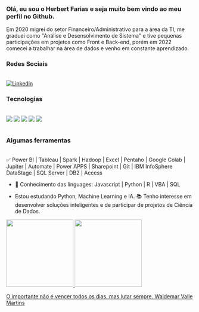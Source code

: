 ### Olá, eu sou o Herbert Farias e seja muito bem vindo ao meu perfil no Github.

Em 2020 migrei do setor Financeiro/Administrativo para a área da TI, me graduei como "Análise e Desensolvimento de Sistema" e tive pequenas participações em projetos como Front e Back-end, porém em 2022 comecei a trabalhar na área de dados e venho em constante aprendizado.

### Redes Sociais

<br/>[![Linkedin](https://img.shields.io/badge/LinkedIn-0077B5?style=for-the-badge&logo=linkedin&logoColor=white)](https://www.linkedin.com/in/herbert-f-silva-33567153/)

### Tecnologias
<div style="display: inline_block"><br/>
  <img align="center" src="https://img.shields.io/badge/HTML5-E34F26?style=for-the-badge&logo=html5&logoColor=white">
  <img align="center" src="https://img.shields.io/badge/CSS3-1572B6?style=for-the-badge&logo=css3&logoColor=white">
  <img align="center" src="https://img.shields.io/badge/JavaScript-F7DF1E?style=for-the-badge&logo=javascript&logoColor=black">
  <img align="center" src="https://img.shields.io/badge/Node.js-43853D?style=for-the-badge&logo=node.js&logoColor=white">
  <img align="center" src="https://img.shields.io/badge/React-20232A?style=for-the-badge&logo=react&logoColor=61DAFB">
</div><br/>

### Algumas ferramentas


<br/>✅ Power BI | Tableau | Spark | Hadoop | Excel | Pentaho | Google Colab | Jupiter | Automate | Power APPS | Sharepoint | Git | IBM InfoSphere DataStage | SQL Server | DB2 | Access 

- 🚀 Conhecimento das linguages: Javascript | Python | R | VBA | SQL

- Estou estudando Python, Machine Learning e IA.
📚 Tenho interesse em desenvolver soluções inteligentes e de participar de projetos de Ciência de Dados.


<div>
<a href="https://github.com/hbtfsilvadata">
<img height="180em" src="https://github-readme-stats.vercel.app/api/top-langs/?hbtfsilvadata&layout=compact&langs_count=7&theme=dracula"/>
<img height="180em" src="https://github-readme-stats.vercel.app/api?hbtfsilvadata&show_icons=true&theme=dracula&include_all_commits=true&count_private=true"/>
</div>


O importante não é vencer todos os dias, mas lutar sempre.
Waldemar Valle Martins 



<!---
hbtfsilvadata/hbtfsilvadata is a ✨ special ✨ repository because its `README.md` (this file) appears on your GitHub profile.
You can click the Preview link to take a look at your changes.
--->
